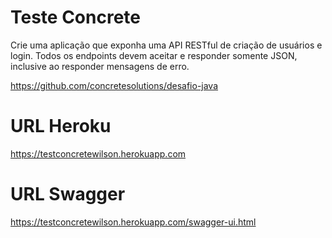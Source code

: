 # Teste Concrete
Crie uma aplicação que exponha uma API RESTful de criação de usuários e login.
Todos os endpoints devem aceitar e responder somente JSON, inclusive ao responder mensagens de erro.

https://github.com/concretesolutions/desafio-java

# URL Heroku
https://testconcretewilson.herokuapp.com

# URL Swagger 
https://testconcretewilson.herokuapp.com/swagger-ui.html
